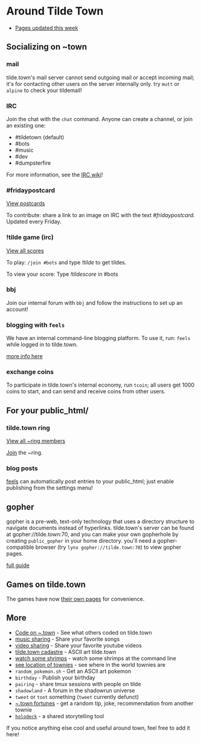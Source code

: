 Around Tilde Town
=================

- [Pages updated this week](/~ags/updated.html)

## Socializing on ~town

### mail

tilde.town's mail server cannot send outgoing mail or accept incoming mail;
it's for contacting other users on the server internally only. try `mutt` or
`alpine` to check your tildemail!

### IRC

Join the chat with the `chat` command. Anyone can create a channel, or join an existing one:

- &#35;tildetown (default)
- &#35;bots
- &#35;music
- &#35;dev
- &#35;dumpsterfire

For more information, see the [IRC wiki](irc.html)!

### #fridaypostcard
[View postcards](/~jumblesale/fp.html)

To contribute: share a link to an image on IRC with the text _#fridaypostcard_. Updated every Friday.

### !tilde game (irc)
[View all scores](/~bear/tildescores.html)

To play: `/join #bots` and type _!tilde_ to get tildes.

To view your score: Type _!tildescore_ in #bots

### bbj

Join our internal forum with `bbj` and follow the instructions to set up an account!

### blogging with `feels`

We have an internal command-line blogging platform. To use it, run:
`feels` while logged in to tilde.town.

[more info here](/~endorphant/ttbp)

### exchange coins

To participate in tilde.town's internal economy, run `tcoin`; all users get
1000 coins to start, and can send and receive coins from other users.

## For your public\_html/

### tilde.town ring
[View all ~ring members](/~um/tilde_ring/members.html)

[Join](/~um/tilde_ring/join.html) the ~ring.

### blog posts

[feels](/~endorphant/ttbp) can automatically post entries to
your public_html; just enable publishing from the settings menu!

## gopher

gopher is a pre-web, text-only technology that uses a directory structure to
navigate documents instead of hyperlinks. tilde.town's server can be found at
gopher://tilde.town:70, and you can make your own gopherhole by creating
`public_gopher` in your home directory. you'll need a gopher-compatible browser
(try `lynx gopher://tilde.town:70`) to view gopher pages.

[full guide](gopher.html)

## Games on tilde.town

The games have now [their own pages](games.html) for convenience.


## More

- [Code on ~.town](/~bear/code.html) - See what others coded on tilde.town
- [music sharing](/~desvox/music.html) - Share your favorite songs
- [video sharing](/~resir014/tildetv/) - Share your favorite youtube videos
- [tilde.town cadastre](/~troido/cadastre) - ASCII art tilde.town
- [watch some shrimps](/~owenversteeg) - watch some shrimps at the command
  line
- [see location of townies](/~bear/where.html) - see where in the world
  townies are
- `random_pokemon.sh` - Get an ASCII art pokemon
- `birthday` - Publish your birthday
- `pairing` - share tmux sessions with people on tilde
- `shadowland` - A forum in the shadowrun universe
- `tweet` or `toot` something (`tweet` currently defunct)
- [~.town fortunes](/~random/tilde-fortune) - get a random tip, joke, recommendation from another townie
- [`holodeck`](/~ne1/code.html) - a shared storytelling tool

If you notice anything else cool and useful around town, feel free to add it here!
